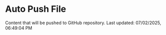 # Auto Push File

Content that will be pushed to GitHub repository.
Last updated: 07/02/2025, 06:49:04 PM